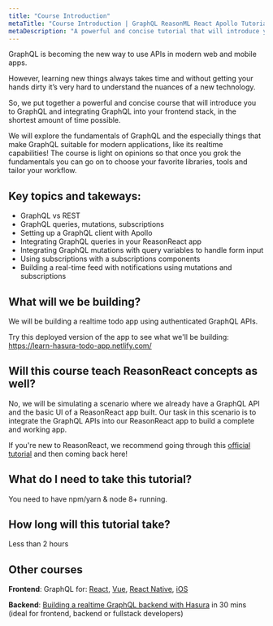 ```yaml
---
title: "Course Introduction"
metaTitle: "Course Introduction | GraphQL ReasonML React Apollo Tutorial"
metaDescription: "A powerful and concise tutorial that will introduce you to GraphQL and integrating GraphQL into your ReasonReact app with Apollo, in the shortest amount of time possible."
---
```


GraphQL is becoming the new way to use APIs in modern web and mobile apps.

However, learning new things always takes time and without getting your hands dirty it’s very hard to understand the nuances of a new technology.

So, we put together a powerful and concise course that will introduce you to GraphQL and integrating GraphQL into your frontend stack, in the shortest amount of time possible.

We will explore the fundamentals of GraphQL and the especially things that make GraphQL suitable for modern applications, like its realtime capabilities! The course is light on opinions so that once you grok the fundamentals you can go on to choose your favorite libraries, tools and tailor your workflow.

## Key topics and takeways:

- GraphQL vs REST
- GraphQL queries, mutations, subscriptions
- Setting up a GraphQL client with Apollo
- Integrating GraphQL queries in your ReasonReact app
- Integrating GraphQL mutations with query variables to handle form input
- Using subscriptions with a subscriptions components
- Building a real-time feed with notifications using mutations and subscriptions

## What will we be building?
We will be building a realtime todo app using authenticated GraphQL APIs.

Try this deployed version of the app to see what we'll be building:
https://learn-hasura-todo-app.netlify.com/

## Will this course teach ReasonReact concepts as well?
No, we will be simulating a scenario where we already have a GraphQL API and the basic UI of a ReasonReact app built. Our task in this scenario is to integrate the GraphQL APIs into our ReasonReact app to build a complete and working app.

If you're new to ReasonReact, we recommend going through this [official tutorial](https://reasonml.github.io/reason-react) and then coming back here!

## What do I need to take this tutorial?
You need to have npm/yarn & node 8+ running.

## How long will this tutorial take?
Less than 2 hours

## Other courses

**Frontend**: GraphQL for: [React](https://learn.hasura.io/graphql/react), [Vue](https://learn.hasura.io/graphql/vue), [React Native](https://learn.hasura.io/graphql/react-native), [iOS](https://learn.hasura.io/graphql/ios)

**Backend**: [Building a realtime GraphQL backend with Hasura](https://learn.hasura.io/graphql/hasura) in 30 mins (ideal for frontend, backend or fullstack developers)

